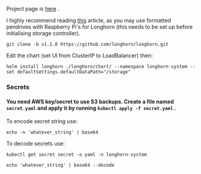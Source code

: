 Project page is [here](https://longhorn.io/) .

I highly recommend reading [this](https://rpi4cluster.com/k3s/k3s-storage-setting/) article, as you may use formatted pendrives with Raspberry Pi's for Longhorn (this needs to be set up before initialising storage controller).

`git clone -b v1.1.0 https://github.com/longhorn/longhorn.git`

Edit the chart (set UI from ClusterIP to LoadBalancer) then:

`helm install longhorn ./longhorn/chart/ --namespace longhorn-system --set defaultSettings.defaultDataPath="/storage"`

### Secrets
#### You need AWS key/secret to use S3 backups. Create a file named `secret.yaml` and apply it by running `kubectl apply -f secret.yaml` .
To encode secret string use:

`echo -n 'whatever_string' | base64`

To decode secrets use:

`kubectl get secret secret -o yaml -n longhorn-system`

`echo 'whatever_string' | base64 --decode`